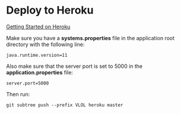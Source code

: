 # Deploy to Heroku

[Getting Started on Heroku](https://devcenter.heroku.com/start "Getting Started on Heroku")

Make sure you have a **systems.properties** file in the application root directory with the following line:

    java.runtime.version=11

Also make sure that the server port is set to 5000 in the **application.properties** file:

    server.port=5000

Then run:

    git subtree push --prefix VLOL heroku master
